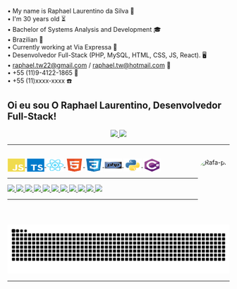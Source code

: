 • My name is Raphael Laurentino da Silva 👋
<br/>
• I'm 30 years old ⏳
<br/>
• Bachelor of Systems Analysis and Development 🎓
<br/>
• Brazilian 📍
<br/>
• Currently working at Via Expressa 🔨
<br/>
• Desenvolvedor Full-Stack (PHP, MySQL, HTML, CSS, JS, React). 🖥️
<br/>
• raphael.tw22@gmail.com / raphael.tw@hotmail.com 📧
<br/>
• +55 (11)9-4122-1865 📱
<br/>
• +55 (11)xxxx-xxxx ☎️
<br/>

## Oi eu sou O Raphael Laurentino, Desenvolvedor Full-Stack!

<div align="center">
  <a href="https://github.com/RaphaelTW">
  <img height="180em" src="https://github-readme-stats.vercel.app/api?username=RaphaelTW&show_icons=true&theme=ocean_dark&include_all_commits=true&count_private=true"/>
  <img height="180em" src="https://github-readme-stats.vercel.app/api/top-langs/?username=RaphaelTW&layout=compact&langs_count=7&theme=ocean_dark"/>
</div>
  
 <hr/>
  
 <div style="display: inline_block"><br>
  <img align="center" alt="Rafa-Js" height="30" width="40" src="https://raw.githubusercontent.com/devicons/devicon/master/icons/javascript/javascript-plain.svg">
  <img align="center" alt="Rafa-Ts" height="30" width="40" src="https://raw.githubusercontent.com/devicons/devicon/master/icons/typescript/typescript-plain.svg">
  <img align="center" alt="Rafa-React" height="30" width="40" src="https://raw.githubusercontent.com/devicons/devicon/master/icons/react/react-original.svg">
  <img align="center" alt="Rafa-HTML" height="30" width="40" src="https://raw.githubusercontent.com/devicons/devicon/master/icons/html5/html5-original.svg">
  <img align="center" alt="Rafa-CSS" height="30" width="40" src="https://raw.githubusercontent.com/devicons/devicon/master/icons/css3/css3-original.svg">
  <img align="center" alt="Rafa-CSS" height="30" width="40" src="https://raw.githubusercontent.com/devicons/devicon/master/icons/php/php-original.svg">
  <img align="center" alt="Rafa-Python" height="30" width="40" src="https://raw.githubusercontent.com/devicons/devicon/master/icons/python/python-original.svg">
  <img align="center" alt="Rafa-Csharp" height="30" width="40" src="https://raw.githubusercontent.com/devicons/devicon/master/icons/csharp/csharp-original.svg">
  <img align="right" alt="Rafa-pic" height="150" style="border-radius:50px;" src="https://yt3.ggpht.com/ytc/AMLnZu9ssf34fne1pC_w-tiBtPRn0cT8-IGns39NROAnBpE=s900-c-k-c0x00ffffff-no-rj">
</div>

<hr/>

<div>
  <a href="https://www.youtube.com/channel/UCpG6hGoiQoO1zGGh0N7iefw"
    target="_blank">
    <img src="https://img.shields.io/badge/YouTube-FF0000?style=for-the-badge&logo=youtube&logoColor=white" target="_blank"/>
  </a>

  <a href="https://www.instagram.com/raphael.laurentinowski92/" target="_blank">
    <img src="https://img.shields.io/badge/-Instagram-%23E4405F?style=for-the-badge&logo=instagram&logoColor=white" target="_blank"/>
  </a>

  <a href="https://www.twitch.tv/raphaelaurentino" target="_blank">
    <img src="https://img.shields.io/badge/Twitch-9146FF?style=for-the-badge&logo=twitch&logoColor=white" target="_blank"/>
  </a>

  <a href="mailto:raphael.tw22@gmail.com">
    <img src="https://img.shields.io/badge/-Gmail-%23333?style=for-the-badge&logo=gmail&logoColor=white" target="_blank"/>
  </a>

  <a href="https://www.linkedin.com/in/raphael-laurentino-da-silva-84a78a108/" target="_blank">
    <img src="https://img.shields.io/badge/-LinkedIn-%230077B5?style=for-the-badge&logo=linkedin&logoColor=white" target="_blank"/>
  </a>
  
  <a href="https://api.whatsapp.com/send?1=pt_BR&phone=5511966161056" target="_blank">
    <img src="https://img.shields.io/badge/WhatsApp-25D366?style=for-the-badge&logo=whatsapp&logoColor=white" target="_blank"/>
  </a>
  
  <a href="https://github.com/RaphaelTW" target="_blank">
    <img src="https://img.shields.io/badge/GitHub-100000?style=for-the-badge&logo=github&logoColor=white" target="_blank"/>
  </a>
  
  <a href="https://raphael-laurentino.netlify.app/" target="_blank">
    <img src="https://img.shields.io/badge/Netlify-00C7B7?style=for-the-badge&logo=netlify&logoColor=white" target="_blank"/>
  </a>
  
  <a href="https://id.sonyentertainmentnetwork.com/id/management_ca/?gated=true&pr_referer=cam&entry=psn_profile&cid=99a46227-20e7-4e78-8374-96a420a93d32#/p/psn_profile/list?state=cam_ca17c13ba03622dfac4fdcc876a91fc&cid=86293939-46bc-4451-a88d-e1bb20e4bd7b&entry=psn_profile" target="_blank">
    <img src="https://img.shields.io/badge/PlayStation-003791?style=for-the-badge&logo=playstation&logoColor=white" target="_blank"/>
  </a>
  
  <a href="https://steamcommunity.com/id/raphaeltwi/" target="_blank">
    <img src="https://img.shields.io/badge/Steam-000000?style=for-the-badge&logo=steam&logoColor=white" target="_blank"/>
  </a>
  
  <a href="https://open.spotify.com/user/scar.raphael?si=9c893d2ea4f3433e&nd=1" target="_blank">
    <img src="https://img.shields.io/badge/Spotify-1ED760?&style=for-the-badge&logo=spotify&logoColor=white" target="_blank"/>
  </a>
</div>

<hr/>
  
   ![Snake animation](https://github.com/RaphaelTW/RaphaelTW/blob/output/github-contribution-grid-snake.svg)

<hr/>
